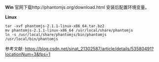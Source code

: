 **Win**
官网下载http://phantomjs.org/download.html 
安装后配置环境变量。


**Linux**

```
tar -xvf phantomjs-2.1.1-linux-x86_64.tar.bz2 
mv phantomjs-2.1.1-linux-x86_64 /usr/local/share/phantomjs 
ln -s /usr/local/share/phantomjs/bin/phantomjs /usr/local/bin/phantomjs 
```
参考文献:
https://blog.csdn.net/sinat_21302587/article/details/53580491?locationNum=3&fps=1